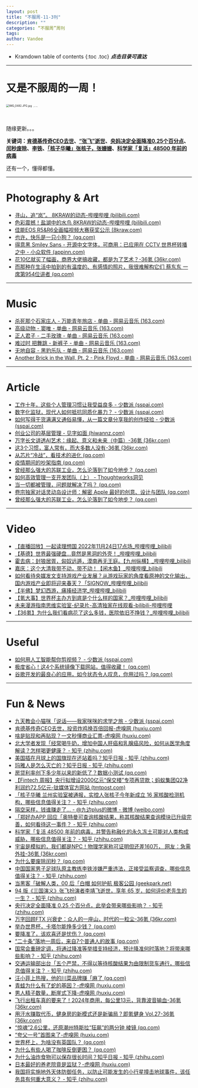 ```yaml
---
layout: post
title: "不服周-11-3刊"
description: ""
categories: “不服周”周刊
tags: 
author: Vandee
---
```


* Kramdown table of contents
{:toc .toc}
***点击目录可直达***



------

# 又是不服周的一周！



<img src="https://s2.loli.net/2022/09/15/IaEBLOSFU6kGqrH.jpg" alt="IMG_0482.JPG.jpg" style="zoom:50%;" />

<img src="https://s2.loli.net/2022/09/15/KPVhHRgSJpwEcrk.jpg" alt="IMG_0432.jpg" style="zoom: 10%;" />

​              



随缘更新。。。

**关键词：[肯德基传奇CEO去世](#1)、[“张飞”逝世](#2)、[央妈决定全面降准0.25个百分点](#3)、[闰秒废除](#4)、[李铁](#5)、[「核子华曦」张核子，张姗姗](#6)、[科学家「复活」48500 年前的病毒](#7)**

还有一个，懂得都懂。



------



# Photography & Art

- [寻山，追“岚”。 8KRAW的动态-哔哩哔哩 (bilibili.com)](https://t.bilibili.com/723913117258481720)
- [色彩震撼！盐湖中的水鸟 8KRAW的动态-哔哩哔哩 (bilibili.com)](https://t.bilibili.com/724204341806759990)
- [佳能EOS R5&R6全画幅视频大赛获奖公示 (8kraw.com)](http://www.8kraw.com/canon2022autumn)
- [也许，快乐是一只小狗？ (qq.com)](https://mp.weixin.qq.com/s/haql9nPAkcBg7xBBr0WYjQ)
- [得意黑 Smiley Sans - 开源中文字体，可商用：已应用在 CCTV 世界杯转播之中 - 小众软件 (appinn.com)](https://www.appinn.com/smiley-sans/)
- [花10亿就买了幅画，商界大佬搞收藏，都是为了艺术？-36氪 (36kr.com)](https://www.36kr.com/p/1972614777490563)
- [而那种在生活中拍到的有温度的、有感情的照片，我很难解构它们  蔡东东 一席第954位讲者 (qq.com)](https://mp.weixin.qq.com/s/5SLAj50TRKMBOePZ6pQY-g)



------



# Music

- [杀死那个石家庄人 - 万能青年旅店 - 单曲 - 网易云音乐 (163.com)](https://music.163.com/#/song?id=386844)
- [高级动物 - 窦唯 - 单曲 - 网易云音乐 (163.com)](https://music.163.com/#/song?id=77470)
- [正人君子 - 二手玫瑰 - 单曲 - 网易云音乐 (163.com)](https://music.163.com/#/song?id=27984972)
- [难过时 把舞跳 - 新裤子 - 单曲 - 网易云音乐 (163.com)](https://music.163.com/#/song?id=409031376)
- [无地自容 - 黑豹乐队 - 单曲 - 网易云音乐 (163.com)](https://music.163.com/#/song?id=357279)
- [Another Brick in the Wall, Pt. 2 - Pink Floyd - 单曲 - 网易云音乐 (163.com)](https://music.163.com/#/song?id=4237803)



------



# Article

- [工作十年，这些个人管理习惯让我受益良多 - 少数派 (sspai.com)](https://sspai.com/post/76984)
- [数字化监狱，现代人如何抵抗同质化暴力？ - 少数派 (sspai.com)](https://sspai.com/post/77017)
- [如何写得干货满满又通俗易懂，从一篇文章分享我的创作经验 - 少数派 (sspai.com)](https://sspai.com/post/77000)
- [创业公司的基层管理 - 见字如面 (hiwannz.com)](https://hiwannz.com/archives/748)
- [万字长文讲透AI艺术：缘起、意义和未来（中篇）-36氪 (36kr.com)](https://www.36kr.com/p/2016414768562944)
- [这3个习惯，富人常有，而大多数人没有-36氪 (36kr.com)](https://www.36kr.com/p/2009404187567490)
- [从芯片“冷战”，看技术的进化 (qq.com)](https://mp.weixin.qq.com/s/_DsQjxaOK2hzBifsnFnc-A)
- [疫情期间的吵架指南 (qq.com)](https://mp.weixin.qq.com/s/E2Uhm4x1czjIouRHOLAQjw)
- [曾经那么强大的苏联工业，怎么沦落到了如今地步？ (qq.com)](https://mp.weixin.qq.com/s/HBP9ezxqn6i0SvUnqW76aw)
- [如何高效管理一支开发团队（上） - Thoughtworks洞见](https://insights.thoughtworks.cn/how-to-efficiently-manage-a-development-team-1/)
- [当一切都被管理，问题就解决了吗？ (qq.com)](https://mp.weixin.qq.com/s/mRbTf9U1_HQIgD5hzvBKfA)
- [卷宗独家对话灵动岛设计师：解密 Apple 最好的创意、设计与团队 (qq.com)](https://mp.weixin.qq.com/s/dfy4kKMundeMJwrO8y-SpA)
- [曾经那么强大的苏联工业，怎么沦落到了如今地步？ (qq.com)](https://mp.weixin.qq.com/s/HBP9ezxqn6i0SvUnqW76aw)



------



# Video

- [【直播回放】一起读理想国 2022年11月24日17点场_哔哩哔哩_bilibili](https://www.bilibili.com/video/BV1bM411r7Sa/?spm_id_from=444.41.list.card_archive.click&vd_source=92184533e359726f138fee9650261f0f)
- [【基德】世界最强硬盘…竟然是黑洞的外壳！_哔哩哔哩_bilibili](https://www.bilibili.com/video/BV15G411w7Ey/?vd_source=92184533e359726f138fee9650261f0f)
- [霍去病：封狼居胥，匈奴远遁，漠南再无王庭。【九州纵横】_哔哩哔哩_bilibili](https://www.bilibili.com/video/BV1AN4y1K7SU/?vd_source=92184533e359726f138fee9650261f0f)
- [嘉庆：这个大清我带不动，带不动！【闲木鱼】_哔哩哔哩_bilibili](https://www.bilibili.com/video/BV1RD4y1b7tW/?vd_source=92184533e359726f138fee9650261f0f)
- [如何看待央媒发文支持游戏产业发展？从游戏玩家的角度看原神的文化输出，国内游戏产业即将迎来春天？「SIGNOW_哔哩哔哩_bilibili](https://www.bilibili.com/video/BV1F3411f7zH/)
- [【半佛】梦幻西游，痛揍经济学_哔哩哔哩_bilibili](https://www.bilibili.com/video/BV12v4y1m77w/?vd_source=92184533e359726f138fee9650261f0f)
- [【氪大事】世界杯主办方到底是个什么样的国家？_哔哩哔哩_bilibili](https://www.bilibili.com/video/BV1zg411v7Xp/?vd_source=92184533e359726f138fee9650261f0f)
- [未来漫游指南思维实验室-纪录片-高清独家在线观看-bilibili-哔哩哔哩](https://www.bilibili.com/bangumi/play/ep703877?spm_id_from=444.41.list.card_archive.click&vd_source=92184533e359726f138fee9650261f0f)
- [【36氪】为什么我们看病花了这么多钱，医院依旧不挣钱？_哔哩哔哩_bilibili](https://www.bilibili.com/video/BV1RK411d7KD/?spm_id_from=444.41.list.card_archive.click&vd_source=92184533e359726f138fee9650261f0f)



------



# Useful

- [如何用人工智能帮你剪视频？ - 少数派 (sspai.com)](https://sspai.com/post/76939)
- [极度省心！这4个系统镜像下载网站，值得收藏！ (qq.com)](https://mp.weixin.qq.com/s/X7yPDZ1lBEfm_GJYGLFEqA)
- [谷歌开发的最良心的应用，如今状态令人叹息，你用过吗？ (qq.com)](https://mp.weixin.qq.com/s/RVTf9100plApMro8AzldHQ)



------



# Fun & News

- [九天教会小猫咪「说话——我家咪咪的求学之旅 - 少数派 (sspai.com)](https://sspai.com/post/76995)
- <a name="1"> </a>[肯德基传奇CEO去世，投资炸鸡换百倍回报-虎嗅网 (huxiu.com)](https://www.huxiu.com/article/724023.html?f=rss)
- [啥是贴现和再贴现？一文秒懂商业汇票-虎嗅网 (huxiu.com)](https://www.huxiu.com/article/726912.html?f=rss)
- [北大学者发现「经常喝牛奶，增加中国人肝癌和乳腺癌风险，如何从医学角度解读？怎样喝更健康？ - 知乎 (zhihu.com)](https://www.zhihu.com/question/569314569)
- [美国插在月球上的国旗现在还站着吗？知乎日报 - 知乎 (zhihu.com)](https://daily.zhihu.com/story/9755599)
- [玛雅人是怎么灭亡的？知乎日报 - 知乎 (zhihu.com)](https://daily.zhihu.com/story/9755590)
- [房贷利率创下多少年以来的新低了？数据小测试 (qq.com)](https://mp.weixin.qq.com/s/SnfmkH6kV6BfC8VrfEG9rg)
- [【Fintech 周报】央行拟增设2000亿元“保交楼”专项再贷款；蚂蚁集团Q2净利润约72.5亿元-钛媒体官方网站 (tmtpost.com)](https://www.tmtpost.com/6328873.html)
- <a name="6"> </a>[「核子华曦 兰州实验室被通报，实控人张核子今年新成立 16 家核酸检测机构，哪些信息值得关注？ - 知乎 (zhihu.com)](https://www.zhihu.com/question/569208466/answer/2778360578)
- [隔空采样，钱谁赚走了... - @九边plus的微博 - 微博 (weibo.com)](https://weibo.com/7359403132/Mh100jXWu)
- [「郑好办APP 回应「奥特曼可查询核酸结果，称其核酸结果查询模块已升级完善，如何看待这一事件？ - 知乎 (zhihu.com)](https://www.zhihu.com/question/569134838)
- <a name="7"> </a>[科学家「复活  48500 年前的病毒，并警告称融化的永久冻土可能对人类构成威胁，哪些信息值得关注？ - 知乎 (zhihu.com)](https://www.zhihu.com/question/569001524?utm_id=0)
- [宇宙是模拟的，我们都是NPC！物理学家称可证明但还差160万， 网友：急需外挂-36氪 (36kr.com)](https://www.36kr.com/p/2018112176423682)
- <a name="4"> </a>[为什么要废除闰秒？ (qq.com)](https://mp.weixin.qq.com/s/D6OT4m16Jrk_2OEMJ5xLPg)
- <a name="5"> </a>[中国国家男子足球队原主教练李铁涉嫌严重违法，正接受监察调查，哪些信息值得关注？ - 知乎 (zhihu.com)](https://www.zhihu.com/question/568954495?utm_id=0)
- [当黑客「破解人类，00 后「白帽 如何护航  极客公园 (geekpark.net)](https://www.geekpark.net/news/311722)
- <a name="2"> </a>[94 版《三国演义》张飞扮演者李靖飞逝世，享年 65 岁，如何评价老先生的一生？ - 知乎 (zhihu.com)](https://www.zhihu.com/question/568773755)
- [央行决定全面降准 0.25 个百分点，此举会带来哪些影响？ - 知乎 (zhihu.com)](https://www.zhihu.com/question/568811512)
- [万字回顾FTX 兴衰史：众人的一座山，时代的一粒尘-36氪 (36kr.com)](https://www.36kr.com/p/2016408546345988)
- [举办世界杯，卡塔尔能挣多少钱？ (qq.com)](https://mp.weixin.qq.com/s/yvX0yJDbvQBWOcZm9ylVOA)
- [要降准了，该欢喜还是忧伤？ (qq.com)](https://mp.weixin.qq.com/s/kUnJY76z8cbub8W9iFT-4Q)
- [“二十条”落地一周后，来自7个普通人的故事 (qq.com)](https://mp.weixin.qq.com/s/-FfmuzQwrz4rJ18kQyGEYg)
- <a name="3"> </a>[国常会重磅定调，将通过降准等举措支持经济，预计降准何时落地？将带来哪些影响？ - 知乎 (zhihu.com)](https://www.zhihu.com/question/568610212)
- [交通运输部出台「五个严禁，不得以等待核酸结果为由限制货车通行，哪些信息值得关注？ - 知乎 (zhihu.com)](https://www.zhihu.com/question/568766730)
- [汪小菲上热搜，他的川菜品牌赚「麻了 (qq.com)](https://mp.weixin.qq.com/s/LiM4UWSTUUH8TOr4YpYPVA)
- [青蛙为什么有了蛇的基因？-虎嗅网 (huxiu.com)](https://www.huxiu.com/article/723286.html?f=rss)
- [男人精子数量，断崖式下降-虎嗅网 (huxiu.com)](https://www.huxiu.com/article/724098.html?f=rss)
- [飞行出租车真的要来了！2024年商用，每公里13元，背靠波音输血-36氪 (36kr.com)](https://www.36kr.com/p/1997887431717633)
- [用汗水赚取代币，健身房的新模式还是新骗局？即氪健身 Vol.27-36氪 (36kr.com)](https://www.36kr.com/p/2002252756955657)
- [“惊魂”2.6公里，还原潮州特斯拉“狂飙”的两分钟  棱镜 (qq.com)](https://mp.weixin.qq.com/s/kohGXkXWgy55jiao95sgfw)
- [“夸父一号”首图来了-虎嗅网 (huxiu.com)](https://www.huxiu.com/article/721539.html?f=rss)
- [世界杯上，为啥没有英国队？ (qq.com)](https://mp.weixin.qq.com/s/Iu9gdqj-04L0jGBWWEJeMg)
- [为什么有些人喝了咖啡反倒更困？ (qq.com)](https://mp.weixin.qq.com/s/_JeOBlTlyu268C2h9rD78g)
- [为什么油炸食物可以保存很长时间？知乎日报 - 知乎 (zhihu.com)](https://daily.zhihu.com/story/9755486)
- [日本最好的养老院竟是监狱？-虎嗅网 (huxiu.com)](https://www.huxiu.com/article/725832.html?f=rss)
- [我国将实施地外天体防御任务，以防止可能发生的小行星撞击地球事件，该任务具有何重大意义？ - 知乎 (zhihu.com)](https://www.zhihu.com/question/568636190)



